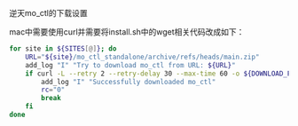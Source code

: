 
逆天mo_ctl的下载设置

mac中需要使用curl并需要将install.sh中的wget相关代码改成如下：
```bash
for site in ${SITES[@]}; do
    URL="${site}/mo_ctl_standalone/archive/refs/heads/main.zip"
    add_log "I" "Try to download mo_ctl from URL: ${URL}"
    if curl -L --retry 2 --retry-delay 30 --max-time 60 -o ${DOWNLOAD_FILE_RENAME} ${URL}; then
        add_log "I" "Successfully downloaded mo_ctl"
        rc="0"
        break
    fi
done

```
